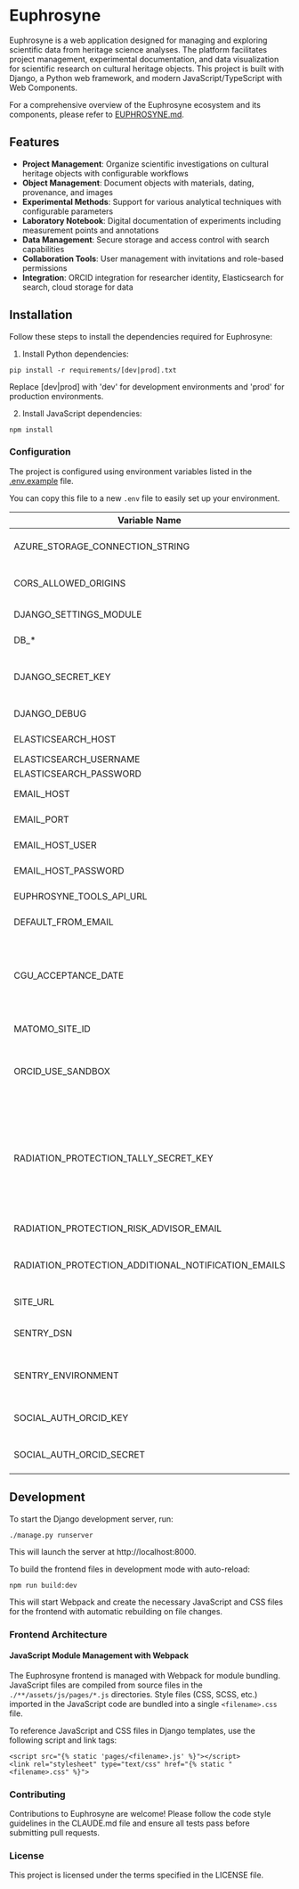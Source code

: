 # Euphrosyne

Euphrosyne is a web application designed for managing and exploring scientific data from heritage science analyses. The platform facilitates project management, experimental documentation, and data visualization for scientific research on cultural heritage objects. This project is built with Django, a Python web framework, and modern JavaScript/TypeScript with Web Components.

For a comprehensive overview of the Euphrosyne ecosystem and its components, please refer to [EUPHROSYNE.md](EUPHROSYNE.md).

## Features

- **Project Management**: Organize scientific investigations on cultural heritage objects with configurable workflows
- **Object Management**: Document objects with materials, dating, provenance, and images
- **Experimental Methods**: Support for various analytical techniques with configurable parameters
- **Laboratory Notebook**: Digital documentation of experiments including measurement points and annotations
- **Data Management**: Secure storage and access control with search capabilities
- **Collaboration Tools**: User management with invitations and role-based permissions
- **Integration**: ORCID integration for researcher identity, Elasticsearch for search, cloud storage for data

## Installation

Follow these steps to install the dependencies required for Euphrosyne:

1. Install Python dependencies:

```
pip install -r requirements/[dev|prod].txt
```

Replace [dev|prod] with 'dev' for development environments and 'prod' for production environments.

2. Install JavaScript dependencies:

```
npm install
```

### Configuration

The project is configured using environment variables listed in the [.env.example](.env.example) file.

You can copy this file to a new `.env` file to easily set up your environment.

| Variable Name                                       | Description                                                                                                                                                                                                                                       |
| --------------------------------------------------- | ------------------------------------------------------------------------------------------------------------------------------------------------------------------------------------------------------------------------------------------------- |
| AZURE_STORAGE_CONNECTION_STRING                     | Azure Storage account connection string for static file storage                                                                                                                                                                                   |
| CORS_ALLOWED_ORIGINS                                | Access-Control-Allow-Origin header value for REST API endpoints                                                                                                                                                                                   |
| DJANGO_SETTINGS_MODULE                              | Python path to the Django settings module                                                                                                                                                                                                         |
| DB\_\*                                              | Database configuration variables                                                                                                                                                                                                                  |
| DJANGO_SECRET_KEY                                   | [Secret key](https://docs.djangoproject.com/en/4.1/ref/settings/#std-setting-SECRET_KEY) used by Django for cryptographic signing; also used to sign JWT tokens                                                                                   |
| DJANGO_DEBUG                                        | Optional. Django debug mode                                                                                                                                                                                                                       |
| ELASTICSEARCH_HOST                                  | Elasticsearch instance host (data catalog)                                                                                                                                                                                                        |
| ELASTICSEARCH_USERNAME                              | Elasticsearch credentials                                                                                                                                                                                                                         |
| ELASTICSEARCH_PASSWORD                              | Elasticsearch credentials                                                                                                                                                                                                                         |
| EMAIL_HOST                                          | Email service configuration                                                                                                                                                                                                                       |
| EMAIL_PORT                                          | Email service configuration                                                                                                                                                                                                                       |
| EMAIL_HOST_USER                                     | Email service configuration                                                                                                                                                                                                                       |
| EMAIL_HOST_PASSWORD                                 | Email service configuration                                                                                                                                                                                                                       |
| EUPHROSYNE_TOOLS_API_URL                            | URL to Euphrosyne Tools API                                                                                                                                                                                                                       |
| DEFAULT_FROM_EMAIL                                  | Default sender email address                                                                                                                                                                                                                      |
| CGU_ACCEPTANCE_DATE                                 | Optional. Deadline from which users must accept the new Terms of Use. If a user has not accepted by this date, they will be redirected to the acceptance page                                                                                     |
| MATOMO_SITE_ID                                      | Matomo site ID for analytics                                                                                                                                                                                                                      |
| ORCID_USE_SANDBOX                                   | ORCID authentication environment selection. If set to 'true', sandbox environment is used. Defaults to false                                                                                                                                      |
| RADIATION_PROTECTION_TALLY_SECRET_KEY               | Secret key used to secure the webhook where Tally posts the results of the radiation protection quiz. It can be found on the integrations configuration page in the Tally form (via https://tally.so/dashboard). (via https://tally.so/dashboard) |
| RADIATION_PROTECTION_RISK_ADVISOR_EMAIL             | Email to risk advisor to send prevention plans                                                                                                                                                                                                    |
| RADIATION_PROTECTION_ADDITIONAL_NOTIFICATION_EMAILS | Aditional emails to notify when a user successfuly pass the radiation protection certification                                                                                                                                                    |
| SITE_URL                                            | The URL of this Euphrosyne instance                                                                                                                                                                                                               |
| SENTRY_DSN                                          | Optional. Sentry DSN. If omitted, Sentry will not be used                                                                                                                                                                                         |
| SENTRY_ENVIRONMENT                                  | Tag used to filter Sentry events. Possible choices: 'production', 'staging' or 'dev'                                                                                                                                                              |
| SOCIAL_AUTH_ORCID_KEY                               | ORCID application credentials for user authentication                                                                                                                                                                                             |
| SOCIAL_AUTH_ORCID_SECRET                            | ORCID application credentials for user authentication                                                                                                                                                                                             |

## Development

To start the Django development server, run:

```
./manage.py runserver
```

This will launch the server at http://localhost:8000.

To build the frontend files in development mode with auto-reload:

```
npm run build:dev
```

This will start Webpack and create the necessary JavaScript and CSS files for the frontend with automatic rebuilding on file changes.

### Frontend Architecture

#### JavaScript Module Management with Webpack

The Euphrosyne frontend is managed with Webpack for module bundling. JavaScript files are compiled from source files in the `./**/assets/js/pages/*.js` directories. Style files (CSS, SCSS, etc.) imported in the JavaScript code are bundled into a single `<filename>.css` file.

To reference JavaScript and CSS files in Django templates, use the following script and link tags:

```
<script src="{% static 'pages/<filename>.js' %}"></script>
<link rel="stylesheet" type="text/css" href="{% static "<filename>.css" %}">
```

### Contributing

Contributions to Euphrosyne are welcome! Please follow the code style guidelines in the CLAUDE.md file and ensure all tests pass before submitting pull requests.

### License

This project is licensed under the terms specified in the LICENSE file.

